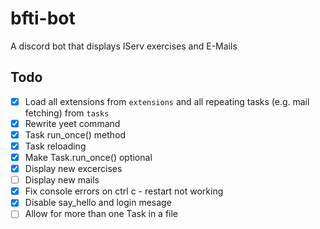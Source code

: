 # bfti-bot

A discord bot that displays IServ exercises and E-Mails

## Todo

- [x] Load all extensions from `extensions` and all repeating tasks (e.g. mail
      fetching) from `tasks`
- [x] Rewrite yeet command
- [x] Task run_once() method
- [x] Task reloading
- [x] Make Task.run_once() optional
- [x] Display new excercises
- [ ] Display new mails
- [x] Fix console errors on ctrl c - restart not working
- [x] Disable say_hello and login mesage
- [ ] Allow for more than one Task in a file
